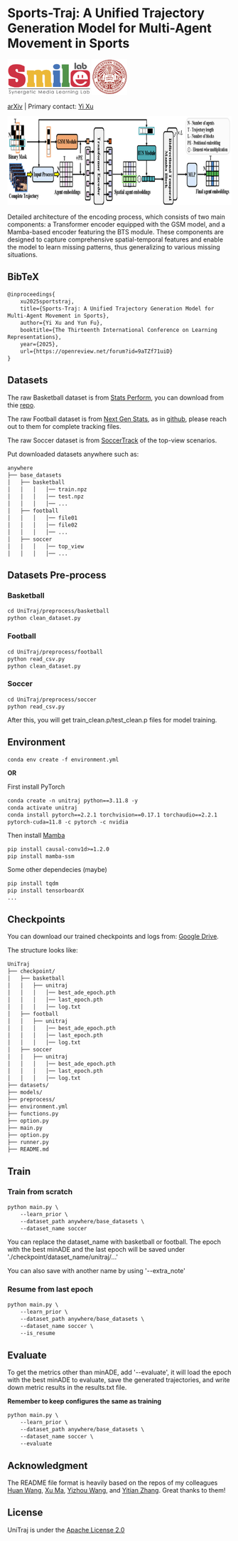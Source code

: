# Sports-Traj: A Unified Trajectory Generation Model for Multi-Agent Movement in Sports


<div align="left">
    <a><img src="images/smile.png"  height="80px" ></a>
    <a><img src="images/neu.png"  height="80px" ></a>
</div>

[arXiv](https://arxiv.org/abs/2405.17680) | Primary contact: [Yi Xu](xu.yi@northeastern.edu)

<div align="center">
  <img src="images/encoder.png" width="1000px" height="200px">
</div>

Detailed architecture of the encoding process, which consists of two main components: a Transformer encoder equipped with the GSM model, and a Mamba-based encoder featuring the BTS module. These components are designed to capture comprehensive spatial-temporal features and enable the model to learn missing patterns, thus generalizing to various missing situations.

## BibTeX
```
@inproceedings{
    xu2025sportstraj,
    title={Sports-Traj: A Unified Trajectory Generation Model for Multi-Agent Movement in Sports},
    author={Yi Xu and Yun Fu},
    booktitle={The Thirteenth International Conference on Learning Representations},
    year={2025},
    url={https://openreview.net/forum?id=9aTZf71uiD}
}
```

## Datasets
The raw Basketball dataset is from [Stats Perform](https://www.statsperform.com/artificial-intelligence-in-sport/), you can download from thie [repo](https://github.com/ezhan94/calibratable-style-consistency?tab=readme-ov-file).

The raw Football dataset is from [Next Gen Stats](https://nextgenstats.nfl.com/), as in [github](https://github.com/nfl-football-ops/Big-Data-Bowl), please reach out to them for complete tracking files.

The raw Soccer dataset is from [SoccerTrack](https://github.com/AtomScott/SportsLabKit) of the top-view scenarios.

Put downloaded datasets anywhere such as:
```
anywhere
├── base_datasets
│   ├── basketball
│   │   │   │── train.npz
│   │   │   │── test.npz
│   │   │   │── ...
│   ├── football
│   │   │   │── file01
│   │   │   │── file02
│   │   │   │── ...
│   ├── soccer
│   │   │   │── top_view
│   │   │   │── ...

```

## Datasets Pre-process
### Basketball
```
cd UniTraj/preprocess/basketball
python clean_dataset.py
```
### Football
```
cd UniTraj/preprocess/football
python read_csv.py
python clean_dataset.py
```

### Soccer
```
cd UniTraj/preprocess/soccer
python read_csv.py
```
After this, you will get train_clean.p/test_clean.p files for model training.

## Environment
```
conda env create -f environment.yml
```
**OR**

First install PyTorch
```
conda create -n unitraj python==3.11.8 -y
conda activate unitraj
conda install pytorch==2.2.1 torchvision==0.17.1 torchaudio==2.2.1 pytorch-cuda=11.8 -c pytorch -c nvidia
```

Then install [Mamba](https://github.com/state-spaces/mamba) 
```
pip install causal-conv1d>=1.2.0
pip install mamba-ssm
```

Some other dependecies (maybe)
```
pip install tqdm
pip install tensorboardX
...
```


## Checkpoints
You can download our trained checkpoints and logs from:
[Google Drive](https://drive.google.com/drive/folders/1qA5f8GgiIKLFSjuxgIUoNO1fQxe7J5el?usp=drive_link).

The structure looks like:
```
UniTraj
├── checkpoint/
│   ├── basketball
│   │   ├── unitraj
│   │   │   │── best_ade_epoch.pth
│   │   │   │── last_epoch.pth
│   │   │   │── log.txt
│   ├── football
│   │   ├── unitraj
│   │   │   │── best_ade_epoch.pth
│   │   │   │── last_epoch.pth
│   │   │   │── log.txt
│   ├── soccer
│   │   ├── unitraj
│   │   │   │── best_ade_epoch.pth
│   │   │   │── last_epoch.pth
│   │   │   │── log.txt
├── datasets/
├── models/
├── preprocess/
├── environment.yml
├── functions.py
├── option.py
├── main.py
├── option.py
├── runner.py
├── README.md
```

## Train
### Train from scratch
```
python main.py \
    --learn_prior \
    --dataset_path anywhere/base_datasets \
    --dataset_name soccer
```
You can replace the dataset_name with basketball or football.
The epoch with the best minADE and the last epoch will be saved under './checkpoint/dataset_name/unitraj/...'

You can also save with another name by using '--extra_note'

### Resume from last epoch
```
python main.py \
    --learn_prior \
    --dataset_path anywhere/base_datasets \
    --dataset_name soccer \
    --is_resume
```

## Evaluate
To get the metrics other than minADE, add '--evaluate', it will load the epoch with the best minADE to evaluate, save the generated trajectories, and write down metric results in the results.txt file.

**Remember to keep configures the same as training**
```
python main.py \
    --learn_prior \
    --dataset_path anywhere/base_datasets \
    --dataset_name soccer \
    --evaluate
```

## Acknowledgment
The README file format is heavily based on the repos of my colleagues [Huan Wang](https://github.com/MingSun-Tse), [Xu Ma](https://github.com/ma-xu), [Yizhou Wang](https://github.com/wyzjack), and [Yitian Zhang](https://github.com/BeSpontaneous). Great thanks to them!

## License
UniTraj is under the [Apache License 2.0](https://github.com/colorfulfuture/UniTraj-pytorch/blob/main/LICENSE.txt)